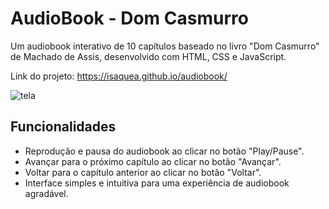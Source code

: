# AudioBook - Dom Casmurro

Um audiobook interativo de 10 capítulos baseado no livro "Dom Casmurro" de Machado de Assis, desenvolvido com HTML, CSS e JavaScript.

Link do projeto: https://isaquea.github.io/audiobook/

![tela](https://github.com/IsaqueA/audiobook/assets/62123235/f9f517f1-4fe5-443b-aafb-bcb6c2cc632e)

## Funcionalidades

- Reprodução e pausa do audiobook ao clicar no botão "Play/Pause".
- Avançar para o próximo capítulo ao clicar no botão "Avançar".
- Voltar para o capítulo anterior ao clicar no botão "Voltar".
- Interface simples e intuitiva para uma experiência de audiobook agradável.


